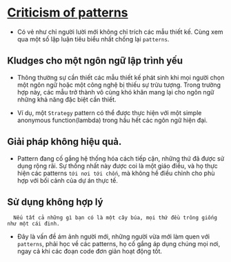 # [Criticism of patterns](https://refactoring.guru/design-patterns/criticism)

- Có vẻ như chỉ người lười mới không chỉ trích các mẫu thiết kế. Cùng xem qua một số lập luận tiêu biểu nhất chống lại `patterns`.

## Kludges cho một ngôn ngữ lập trình yếu

- Thông thường sự cần thiết các mẫu thiết kế phát sinh khi mọi người chọn một ngôn ngữ hoặc một công nghệ bị thiếu sự trừu tượng. Trong trường hợp này, các mẫu trở thành vô cùng khó khăn mang lại cho ngôn ngữ những khả năng đặc biệt cần thiết.

- Ví dụ, một `Strategy` pattern có thể được thực hiện với một simple anonymous function(lambda) trong hầu hết các ngôn ngữ hiện đại.

## Giải pháp không hiệu quả.

- Pattern đang cố gắng hệ thống hóa cách tiếp cận, những thứ đã được sử dụng rộng rãi. Sự thống nhất này được coi là một giáo điều, và họ thực hiện các patterns `tới nơi tới chốn`, mà không hề điều chỉnh cho phù hợp với bối cảnh của dự án thực tế.

## Sử dụng không hợp lý

```
  Nếu tất cả những gì bạn có là một cây búa, mọi thứ đều trông giống như một cái đinh.
```

- Đây là vấn đề ám ảnh người mới, những người vừa mới làm quen với `patterns`, phải học về các patterns, họ cố gắng áp dụng chúng mọi nơi, ngay cả khi các đoạn code đơn giản hoạt động tốt.
